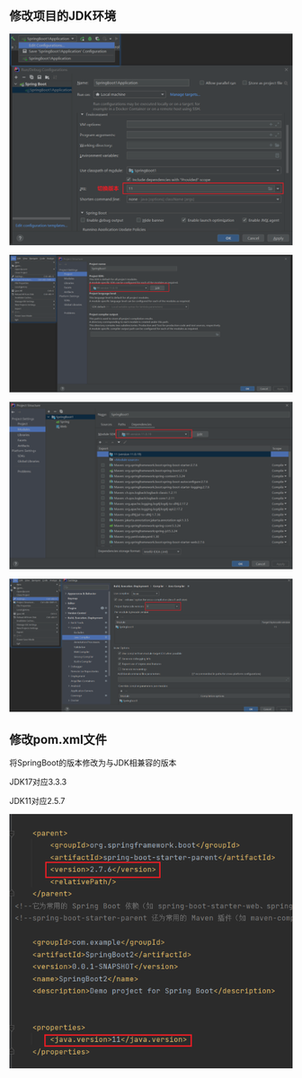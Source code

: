 

## 修改项目的JDK环境



![1726551385315](Jdk版本切换.assets/1726551385315.png)



![1726551967738](Jdk版本切换.assets/1726551967738.png)



![1726552023836](Jdk版本切换.assets/1726552023836.png)



![1726551493933](Jdk版本切换.assets/1726551493933.png)





## 修改pom.xml文件

将SpringBoot的版本修改为与JDK相兼容的版本

JDK17对应3.3.3

JDK11对应2.5.7

![1726553099159](Jdk版本切换.assets/1726553099159.png)











